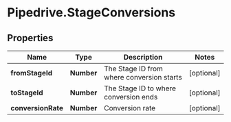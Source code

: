 # Pipedrive.StageConversions

## Properties

Name | Type | Description | Notes
------------ | ------------- | ------------- | -------------
**fromStageId** | **Number** | The Stage ID from where conversion starts | [optional] 
**toStageId** | **Number** | The Stage ID to where conversion ends | [optional] 
**conversionRate** | **Number** | Conversion rate | [optional] 


